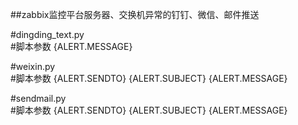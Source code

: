 ##zabbix监控平台服务器、交换机异常的钉钉、微信、邮件推送<br>

#dingding_text.py<br>
#脚本参数 {ALERT.MESSAGE}<br>

#weixin.py<br>
#脚本参数 {ALERT.SENDTO} {ALERT.SUBJECT} {ALERT.MESSAGE}<br>

#sendmail.py<br>
#脚本参数 {ALERT.SENDTO} {ALERT.SUBJECT} {ALERT.MESSAGE}<br>
